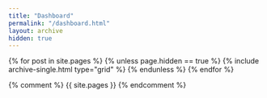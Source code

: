 ```yaml
---
title: "Dashboard"
permalink: "/dashboard.html"
layout: archive
hidden: true
---
```


<div class="grid__wrapper">
  {% for post in site.pages %}
    {% unless page.hidden == true %}
      {% include archive-single.html type="grid" %}
    {% endunless %}
  {% endfor %}
</div>

{% comment %}
{{ site.pages }}
{% endcomment %}
